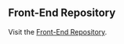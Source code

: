 ## Front-End Repository

Visit the [Front-End Repository](https://github.com/ima7moodz/Project3-front-end.git).
